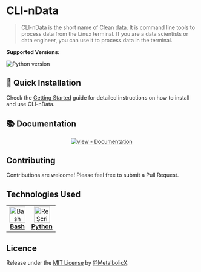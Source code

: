 # CLI-nData

> CLI-nData is the short name of Clean data. It is command line tools to process data from the Linux terminal. If you are a data scientists or data engineer, you can use it to process data in the terminal.

**Supported Versions:**

![Python version](https://img.shields.io/badge/Python-%3E%3D3.8.0-blue)

## 🚀 Quick Installation

Check the [Getting Started](https://metalbolicx.github.io/cli-ndata/#/getting-started) guide for detailed instructions on how to install and use CLI-nData.

## 📚 Documentation

<div align="center">

[![view - Documentation](https://img.shields.io/badge/view-Documentation-blue?style=for-the-badge)](https://metalbolicx.github.io/cli-ndata/#/api-reference)

</div>

## Contributing

Contributions are welcome! Please feel free to submit a Pull Request.

## Technologies Used

<table style="border: none;">
  <tr>
    <td align="center">
      <a href="https://www.gnu.org/software/bash/" target="_blank">
        <img src="https://bashlogo.com/img/logo/svg/full_colored_dark.svg" alt="Bash" width="42" height="42" /><br/>
        <b>Bash</b><br/>
      </a>
    </td>
    <td align="center">
      <a href="https://www.python.org/psf-landing/" target="_blank">
        <img src="https://s3.dualstack.us-east-2.amazonaws.com/pythondotorg-assets/media/files/python-logo-only.svg" alt="ReScript" width="42" height="42" /><br/>
        <b>Python</b><br/>
      </a>
    </td>
  </tr>
</table>

## Licence

Release under the [MIT License](/LICENSE) by [@MetalbolicX](https://github.com/MetalbolicX).